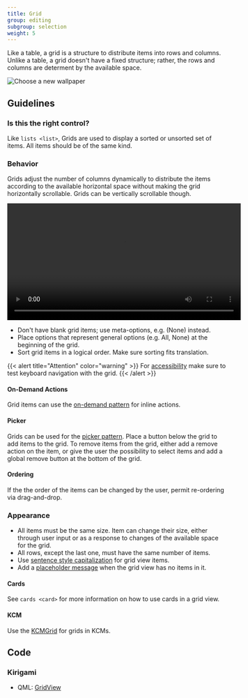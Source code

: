 ```yaml
---
title: Grid
group: editing
subgroup: selection
weight: 5
---
```


Like a table, a grid is a structure to distribute items into rows and
columns. Unlike a table, a grid doesn't have a fixed structure; rather,
the rows and columns are determent by the available space.

![Choose a new wallpaper](/hig/Wallpaper-dark.png)

Guidelines
----------

### Is this the right control?

Like `lists <list>`, Grids are used to
display a sorted or unsorted set of items. All items should be of the
same kind.

### Behavior

Grids adjust the number of columns dynamically to distribute the items
according to the available horizontal space without making the grid
horizontally scrollable. Grids can be vertically scrollable though.

<video autoplay controls 
src="https://cdn.kde.org/hig/video/20180620-1/CardLayout2.webm" loop="true"
playsinline="true" width="536" onended="this.play()" class="border"></video>

-   Don't have blank grid items; use meta-options, e.g. (None) instead.
-   Place options that represent general options (e.g. All, None) at the
    beginning of the grid.
-   Sort grid items in a logical order. Make sure sorting fits
    translation.

{{< alert title="Attention" color="warning" >}}
For [accessibility](/hig/accessibility)
make sure to test keyboard navigation with the grid.
{{< /alert >}}

#### On-Demand Actions

Grid items can use the
[on-demand pattern](/hig/patterns-command/ondemand) for inline actions.

#### Picker

Grids can be used for the
[picker pattern](/hig/patterns-content/picker). Place a button
below the grid to add items to the grid. To
remove items from the grid, either add a remove action on the item, or
give the user the possibility to select items and add a global remove
button at the bottom of the grid.

#### Ordering

If the the order of the items can be changed by the user, permit
re-ordering via drag-and-drop.

### Appearance

-   All items must be the same size. Item can change their size, either
    through user input or as a response to changes of the available
    space for the grid.
-   All rows, except the last one, must have the same number of items.
-   Use [sentence style capitalization](/hig/style/writing/capitalization)
    for grid view items.
-   Add a
    [placeholder message](/hig/patterns-content/placeholdermessage)
    when the grid view has no items in it.

#### Cards

See `cards <card>` for more information on
how to use cards in a grid view.

#### KCM

Use the [KCMGrid](/hig/platform/kcmgrid) for
grids in KCMs.

Code
----

### Kirigami

- QML: [GridView](https://doc.qt.io/qt-5/qml-qtquick-gridview.html)

